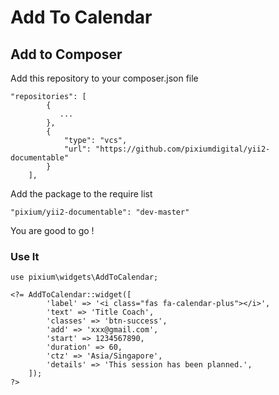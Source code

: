 # Add To Calendar

## Add to Composer

Add this repository to your composer.json file

```
"repositories": [
        {
           ...
        },
        {
            "type": "vcs",
            "url": "https://github.com/pixiumdigital/yii2-documentable"
        }
    ],
```

Add the package to the require list
```
"pixium/yii2-documentable": "dev-master"
```

You are good to go !


### Use It

```
use pixium\widgets\AddToCalendar;

<?= AddToCalendar::widget([
        'label' => '<i class="fas fa-calendar-plus"></i>',
        'text' => 'Title Coach',
        'classes' => 'btn-success',
        'add' => 'xxx@gmail.com',
        'start' => 1234567890,
        'duration' => 60,
        'ctz' => 'Asia/Singapore',
        'details' => 'This session has been planned.',
    ]); 
?>
```